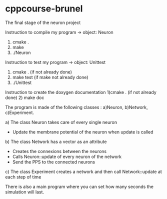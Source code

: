 # cppcourse-brunel
The final stage of the neuron project

Instruction to compile my program -> object: Neuron
1) cmake .
2) make
3) ./Neuron

Instruction to test my program -> object: Unittest
1) cmake . (if not already done)
2) make test (if make not already done)
3) ./Unittest

Instruction to create the doxygen documentation
1)cmake . (if not already done)
2) make doc


The program is made of the following classes : a)Neuron, b)Network, c)Experiment.

a) The class Neuron takes care of every single neuron
- Update the membrane potential of the neuron when update is called

b) The class Network has a vector<Neuron> as an attribute
 - Creates the connexions between the neurons
 - Calls Neuron::update of every neuron of the network
 - Send the PPS to the connected neurons
 
 c) The class Experiment creates a network and then call Network::update at each step of time
 
 There is also a main program where you can set how many seconds the simulation will last.
 
 
